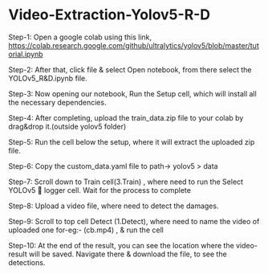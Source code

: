 # Video-Extraction-Yolov5-R-D

Step-1: Open a google colab using this link,
https://colab.research.google.com/github/ultralytics/yolov5/blob/master/tutorial.ipynb

Step-2: After that, click file & select Open notebook, from there select the YOLOv5_R&D.ipynb file.

Step-3: Now opening our notebook, Run the Setup cell, which will install all the necessary dependencies.

Step-4: After completing,  upload the train_data.zip file to your colab by drag&drop it.(outside yolov5 folder)

Step-5: Run the cell below the setup, where it will extract the uploaded zip file.

Step-6: Copy the custom_data.yaml file to path->  yolov5 > data

Step-7: Scroll down to Train cell(3.Train) , where need to run the Select YOLOv5 🚀 logger cell. Wait for the process to complete

Step-8: Upload a video file, where need to detect the damages.

Step-9: Scroll to top cell Detect (1.Detect), where need to name the video of uploaded one for-eg:- (cb.mp4) , & run the cell

Step-10: At the end of the result, you can see the location where the video-result will be saved. Navigate there & download the file, to see the detections.
